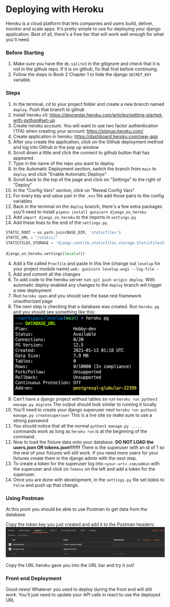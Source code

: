 # Deploying with Heroku
Heroku is a cloud platform that lets companies and users build, deliver, monitor and scale apps. It's pretty simple to use for deploying your django application. Best of all, there's a free tier that will work well enough for what you'll need.

### Before Starting
1. Make sure you have the `db.sqlite3` in the gitignore and check that it is not in the github repo. If it is on github, fix that first before continuing.
2. Follow the steps in Book 2 Chapter 1 to hide the django `SECRET_KEY` variable.

### Steps
1. In the terminal, cd to your project folder and create a new branch named `deploy`. Push that branch to github
1. Install heroku cli: https://devcenter.heroku.com/articles/getting-started-with-python#set-up
1. Create heroku account. You will want to use two factor authentication (TFA) when creating your account: https://signup.heroku.com/
2. Create application in heroku: https://dashboard.heroku.com/new-app
3. After you create the application, click on the Github deployment method and log into Github in the pop up window
4. Scroll down a little and click the connect to github button that has appeared.
5. Type in the name of the repo you want to deploy
6. In the Automatic Deployment section, switch the branch from `main` to `deploy` and click "Enable Automatic Deploys"
7. Scroll back to the top of the page and click on "Settings" to the right of "Deploy"
8. In the "Config Vars" section, click on "Reveal Config Vars"
9. For every key and value pair in the `.env` file add those pairs to the config variables
10. Back in the terminal on the `deploy` branch, there's a few extra packages you'll need to install `pipenv install gunicorn django_on_heroku`
11. Add `import django_on_heroku` to the imports in `settings.py`
12. Add these lines to the end of the `settings.py`
```py
STATIC_ROOT = os.path.join(BASE_DIR, 'staticfiles')
STATIC_URL = "/static/"
STATICFILES_STORAGE = 'django.contrib.staticfiles.storage.StaticFilesStorage'

django_on_heroku.settings(locals())
```
4. Add a file called `Procfile` and paste in this line (change out `levelup` for your project module name) `web: gunicorn levelup.wsgi --log-file -`
1. Add and commit all the changes
1. To add code to the heroku server run: `git push origin deploy`. With automatic deploy enabled any changes to the `deploy` branch will trigger a new deployment
1. Run `heroku open` and you should see the base rest framework unauthorized page
1. The next step is checking that a database was created. Run `heroku pg` and you should see something like this:
![heroku pg output](./images/heroku_pg_output.png)
1. Can't have a django project without tables so run `heroku run python3 manage.py migrate` The output should look similar to running it locally
1. You'll need to create your django superuser next `heroku run python3 manage.py createsuperuser` This is a live site so make sure to use a strong password
1. You should notice that all the normal `python3 manage.py .....` commands work as long as `heroku run` is at the beginning of the command.
1. Now to load the fixture data onto your database. **DO NOT LOAD the users.json OR tokens.json!!!!!!!** There is the superuser with an id of 1 so the rest of your fixtures will still work. If you need more users for your fixtures create them in the django admin with the next step.
1. To create a token for the superuser log into `<your-url>.com/admin` with the superuser and click on `Tokens` on the left and add a token for the superuser.
1. Once you are done with development, in the `settings.py` file set `DEBUG` to `False` and push up that change.
### Using Postman

At this point you should be able to use Postman to get data from the database.

Copy the token key you just created and add it to the Postman headers:
![postman example headers](./images/postman_ex.png)

Copy the URL heroku gave you into the URL bar and try it out!


### Front end Deployment
Good news! Whatever you used to deploy during the front end will still work. You'll just need to update your API calls in react to use the deployed URL
